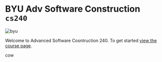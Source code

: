 # BYU **Adv Software Construction** `cs240`

![byu](byuLogo.png)
 
Welcome to Advanced Software Cosntruction 240. To get started [view the course page](profile/README.md).

cow

